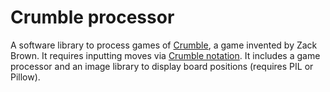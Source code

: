 # Crumble processor

A software library to process games of
[Crumble](http://www.playcrumble.com/), a game invented by Zack Brown.
It requires inputting moves via [Crumble
notation](http://www.playcrumble.com/notation--advanced).  It includes
a game processor and an image library to display board positions
(requires PIL or Pillow).